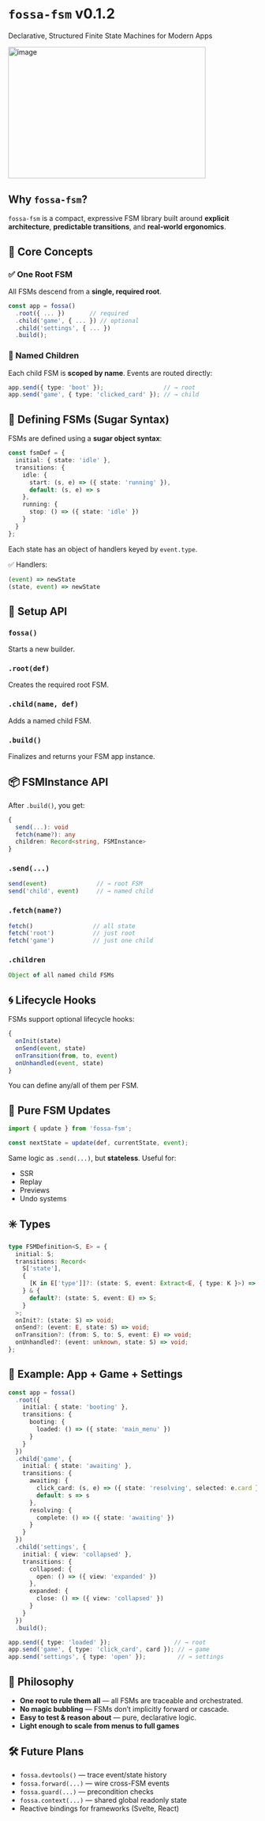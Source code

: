 # `fossa-fsm` v0.1.2
Declarative, Structured Finite State Machines for Modern Apps

<img width="400" height="266.5" alt="image" src="https://github.com/user-attachments/assets/7cf87590-2fb1-466d-be2f-5b57f4642ebc" />

## Why `fossa-fsm`?

`fossa-fsm` is a compact, expressive FSM library built around **explicit architecture**, **predictable transitions**, and **real-world ergonomics**.

## 🔁 Core Concepts

### ✅ One Root FSM

All FSMs descend from a **single, required root**.

```ts
const app = fossa()
  .root({ ... })       // required
  .child('game', { ... }) // optional
  .child('settings', { ... })
  .build();
```

### 🧩 Named Children

Each child FSM is **scoped by name**. Events are routed directly:

```ts
app.send({ type: 'boot' });                 // → root
app.send('game', { type: 'clicked_card' }); // → child
```

## 🧠 Defining FSMs (Sugar Syntax)

FSMs are defined using a **sugar object syntax**:

```ts
const fsmDef = {
  initial: { state: 'idle' },
  transitions: {
    idle: {
      start: (s, e) => ({ state: 'running' }),
      default: (s, e) => s
    },
    running: {
      stop: () => ({ state: 'idle' })
    }
  }
};
```

Each state has an object of handlers keyed by `event.type`.

✅ Handlers:

```ts
(event) => newState
(state, event) => newState
```

## 🧱 Setup API

### `fossa()`

Starts a new builder.

### `.root(def)`

Creates the required root FSM.

### `.child(name, def)`

Adds a named child FSM.

### `.build()`

Finalizes and returns your FSM app instance.

## 📦 FSMInstance API

After `.build()`, you get:

```ts
{
  send(...): void
  fetch(name?): any
  children: Record<string, FSMInstance>
}
```

### `.send(...)`

```ts
send(event)              // → root FSM
send('child', event)     // → named child
```

### `.fetch(name?)`

```ts
fetch()                 // all state
fetch('root')           // just root
fetch('game')           // just one child
```

### `.children`

```ts
Object of all named child FSMs
```

## 🌀 Lifecycle Hooks

FSMs support optional lifecycle hooks:

```ts
{
  onInit(state)
  onSend(event, state)
  onTransition(from, to, event)
  onUnhandled(event, state)
}
```

You can define any/all of them per FSM.

## 🔄 Pure FSM Updates

```ts
import { update } from 'fossa-fsm';

const nextState = update(def, currentState, event);
```

Same logic as `.send(...)`, but **stateless**. Useful for:

* SSR
* Replay
* Previews
* Undo systems

## ✳️ Types

```ts
type FSMDefinition<S, E> = {
  initial: S;
  transitions: Record<
    S['state'],
    {
      [K in E['type']]?: (state: S, event: Extract<E, { type: K }>) => S;
    } & {
      default?: (state: S, event: E) => S;
    }
  >;
  onInit?: (state: S) => void;
  onSend?: (event: E, state: S) => void;
  onTransition?: (from: S, to: S, event: E) => void;
  onUnhandled?: (event: unknown, state: S) => void;
};
```

## 🧪 Example: App + Game + Settings

```ts
const app = fossa()
  .root({
    initial: { state: 'booting' },
    transitions: {
      booting: {
        loaded: () => ({ state: 'main_menu' })
      }
    }
  })
  .child('game', {
    initial: { state: 'awaiting' },
    transitions: {
      awaiting: {
        click_card: (s, e) => ({ state: 'resolving', selected: e.card }),
        default: s => s
      },
      resolving: {
        complete: () => ({ state: 'awaiting' })
      }
    }
  })
  .child('settings', {
    initial: { view: 'collapsed' },
    transitions: {
      collapsed: {
        open: () => ({ view: 'expanded' })
      },
      expanded: {
        close: () => ({ view: 'collapsed' })
      }
    }
  })
  .build();
```

```ts
app.send({ type: 'loaded' });                  // → root
app.send('game', { type: 'click_card', card }); // → game
app.send('settings', { type: 'open' });         // → settings
```

## 🧠 Philosophy

* **One root to rule them all** — all FSMs are traceable and orchestrated.
* **No magic bubbling** — FSMs don’t implicitly forward or cascade.
* **Easy to test & reason about** — pure, declarative logic.
* **Light enough to scale from menus to full games**

## 🛠 Future Plans

* `fossa.devtools()` — trace event/state history
* `fossa.forward(...)` — wire cross-FSM events
* `fossa.guard(...)` — precondition checks
* `fossa.context(...)` — shared global readonly state
* Reactive bindings for frameworks (Svelte, React)
